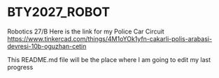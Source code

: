# BTY2027_ROBOT
Robotics 27/B
Here is the link for my Police Car Circuit
https://www.tinkercad.com/things/4M1oYOk1yfn-cakarli-polis-arabasi-devresi-10b-oguzhan-cetin

This README.md file will be the place where I am going to edit my last progress
